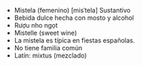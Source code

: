 - Mistela (femenino) [misˈtela] Sustantivo
- Bebida dulce hecha con mosto y alcohol
- Rượu nho ngọt
- Mistelle (sweet wine)
- La mistela es típica en fiestas españolas.
- No tiene familia común
- Latín: mixtus (mezclado)